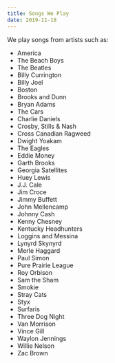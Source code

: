 ```yaml
---
title: Songs We Play
date: 2019-11-18
---
```


We play songs from artists such as:

  - America
  - The Beach Boys
  - The Beatles
  - Billy Currington
  - Billy Joel
  - Boston
  - Brooks and Dunn
  - Bryan Adams
  - The Cars
  - Charlie Daniels
  - Crosby, Stills & Nash
  - Cross Canadian Ragweed
  - Dwight Yoakam
  - The Eagles
  - Eddie Money
  - Garth Brooks
  - Georgia Satellites
  - Huey Lewis
  - J.J. Cale
  - Jim Croce
  - Jimmy Buffett
  - John Mellencamp
  - Johnny Cash
  - Kenny Chesney
  - Kentucky Headhunters
  - Loggins and Messina
  - Lynyrd Skynyrd
  - Merle Haggard
  - Paul Simon
  - Pure Prairie League
  - Roy Orbison
  - Sam the Sham
  - Smokie
  - Stray Cats
  - Styx
  - Surfaris
  - Three Dog Night
  - Van Morrison
  - Vince Gill
  - Waylon Jennings
  - Willie Nelson
  - Zac Brown
</div>
